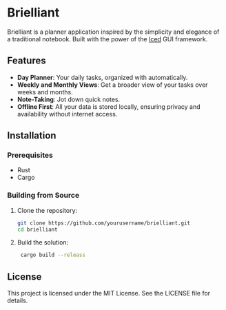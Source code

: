 # Brielliant

Brielliant is a planner application inspired by the simplicity and elegance of a traditional notebook. Built with the power of the [Iced](https://github.com/iced-rs/iced) GUI framework.
## Features

- **Day Planner**: Your daily tasks, organized with automatically.
- **Weekly and Monthly Views**: Get a broader view of your tasks over weeks and months.
- **Note-Taking**: Jot down quick notes.
- **Offline First**: All your data is stored locally, ensuring privacy and availability without internet access.

## Installation

### Prerequisites

- Rust
- Cargo

### Building from Source

1. Clone the repository:
   ```bash
   git clone https://github.com/yourusername/brielliant.git
   cd brielliant

2. Build the solution:
   ```bash
    cargo build --releass

## License
This project is licensed under the MIT License. See the LICENSE file for details.
